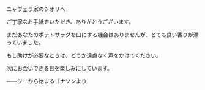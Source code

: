 <!-- title: 手紙 -->

ニャヴェラ家のシオリへ

ご丁寧なお手紙をいただき、ありがとうございます。

まだあなたのポテトサラダを口にする機会はありませんが、とても良い香りが漂っていました。

もし助けが必要なときは、どうか遠慮なく声をかけてください。

次にお会いできる日を楽しみにしています。

――ジーから始まるゴナソンより
